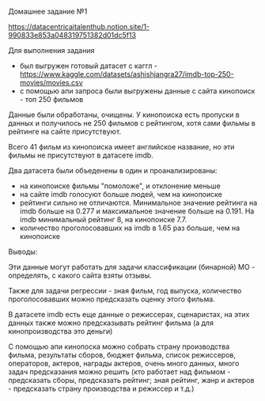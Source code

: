 Домашнее задание №1

https://datacentricaitalenthub.notion.site/1-990833e853a048319751382d01dc5f13

Для выполнения задания 
- был выгружен готовый датасет с каггл - https://www.kaggle.com/datasets/ashishjangra27/imdb-top-250-movies/movies.csv
- с помощью апи запроса были выгружены данные с сайта кинопоиск - топ 250 фильмов

Данные были обработаны, очищены. У кинопоиска есть пропуски в данных и получилось не 250 фильмов с рейтингом, хотя сами фильмы в рейтинге на сайте присутствуют.

Всего 41 фильм из кинопоиска имеет английское название, но эти фильмы не присутствуют в датасете imdb.

Два датасета были объеденены в один и проанализированы:
- на кинопоиске фильмы "помоложе", и отклонение меньше
- на сайте imdb голосуют больше людей, чем на кинопоиске
- рейтинги сильно не отличаются. Минимальное значение рейтинга на imdb больше на 0.277 и максимальное значение больше на 0.191. На imdb минимальный рейтинг 8, на кинопоиске 7.7.
- количество проголосовавших на imdb в 1.65 раз больше, чем на кинопоиске

Выводы:

Эти данные могут работать для задачи классификации (бинарной) МО - определять, с какого сайта взяты отзывы.

Также для задачи регрессии - зная фильм, год выпуска, количество проголосовавших можно предсказать оценку этого фильма.

В датасете imdb есть еще данные о режиссерах, сценаристах, на этих данных также можно предсказывать рейтинг фильма (а для кинопроизводства это деньги)

С помощью апи кинопоска можно собрать страну производства фильма, результаты сборов, бюджет фильма, список режиссеров, операторов, актеров, награды актеров, очень много данных, много задач предсказания можно решить (кто работает над фильмом - предсказать сборы, предсказать рейтинг; зная рейтинг, жанр и актеров - предсказать страну производства и режиссер и т.д.)
